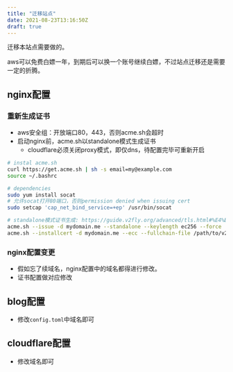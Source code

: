 ```yaml
---
title: "迁移站点"
date: 2021-08-23T13:16:50Z
draft: true
---
```

迁移本站点需要做的。
<!--more-->
aws可以免费白嫖一年，到期后可以换一个账号继续白嫖，不过站点迁移还是需要一定的折腾。
## nginx配置
### 重新生成证书
- aws安全组：开放端口80，443，否则acme.sh会超时
- 启动nginx前，acme.sh以standalone模式生成证书
  - cloudflare必须关闭proxy模式，即仅dns，待配置完毕可重新开启
```bash
# instal acme.sh
curl https://get.acme.sh | sh -s email=my@example.com
source ~/.bashrc

# dependencies
sudo yum install socat
# 允许socat打开80端口，否则permission denied when issuing cert
sudo setcap 'cap_net_bind_service=+ep' /usr/bin/socat

# standalone模式证书生成: https://guide.v2fly.org/advanced/tls.html#%E4%BD%BF%E7%94%A8-acme-sh-%E7%94%9F%E6%88%90%E8%AF%81%E4%B9%A6
acme.sh --issue -d mydomain.me --standalone --keylength ec256 --force
acme.sh --installcert -d mydomain.me --ecc --fullchain-file /path/to/v2ray.crt --key-file /path/to/v2ray.key
```
### nginx配置变更
- 假如忘了续域名，nginx配置中的域名都得进行修改。
- 证书配置做对应修改
## blog配置
- 修改`config.toml`中域名即可

## cloudflare配置
- 修改域名即可
